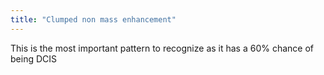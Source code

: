 ```yaml
---
title: "Clumped non mass enhancement"
---
```

This is the most important pattern to recognize as it has a 60% chance of being DCIS

